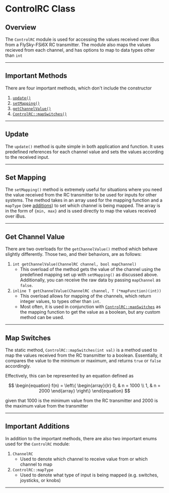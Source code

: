 # ControlRC Class

## Overview

The `ControlRC` module is used for accessing the values received over iBus from a FlySky-FSi6X RC transmitter. The module also maps the values recieved from each channel, and has options to map to data types other than `int`

---

## Important Methods

There are four important methods, which don't include the constructor 
  1. [`update()`](#update)
  2. [`setMapping()`](#set-mapping)
  3. [`getChannelValue()`](#get-channel-value)
  4. [`ControlRC::mapSwitches()`](#map-switches)

---

## Update 

The `update()` method is quite simple in both application and function. It uses predefined references for each channel value and sets the values according to the received input. 

---

## Set Mapping

The `setMapping()` method is extremely useful for situations where you need the value received from the RC transmitter to be used for inputs for other systems. The method takes in an array used for the mapping function and a `mapType` (see [additions](#important-additions)) to set which channel is being mapped. The array is in the form of `{min, max}` and is used directly to map the values received over iBus.

---

## Get Channel Value

There are two overloads for the `getChannelValue()` method which behave slightly differently. Those two, and their behaviors, are as follows:
  1. `int getChannelValue(ChannelRC channel, bool mapChannel)`
      - This overload of the method gets the value of the channel using the predefined mapping set up with `setMapping()` as discussed above. Additionally, you can receive the raw data by passing `mapChannel` as `false`. 
  2. `inline T getChannelValue(ChannelRC channel, T (*mapFunction)(int))`
      - This overload allows for mapping of the channels, which return integer values, to types other than `int`.
      - Most often, it is used in conjunction with [`ControlRC::mapSwitches`](#map-switches) as the mapping function to get the value as a boolean, but any custom method can be used.

---

## Map Switches

The static method, `ControlRC::mapSwitches(int val)` is a method used to map the values received from the RC transmitter to a boolean. Essentially, it compares the value to the minimum or maximum, and returns `true` or `false` accordingly. 

Effectively, this can be represented by an equation defined as

$$
\begin{equation}
  f(n) =
    \left\{
      \begin{array}{lr}
        0, & n = 1000 \\
        1, & n = 2000
      \end{array}
    \right\}
 \end{equation}
$$

given that $1000$ is the minimum value from the RC transmitter and $2000$ is the maximum value from the transmitter

---

## Important Additions

In addition to the important methods, there are also two important enums used for the `ControlRC` module:
  1. `ChannelRC`
      - Used to denote which channel to receive value from or which channel to map
  2. `ControlRC::mapType`
      - Used to denote what type of input is being mapped (e.g. switches, joysticks, or knobs)

---
